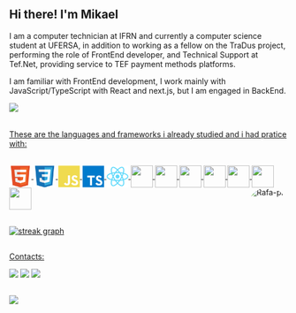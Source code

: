 ## Hi there! I'm Mikael
I am a computer technician at IFRN and currently a computer science student at UFERSA, in addition to working as a fellow on the TraDus project, performing the role of FrontEnd developer, and Technical Support at Tef.Net, providing service to TEF payment methods platforms.

I am familiar with FrontEnd development, I work mainly with JavaScript/TypeScript with React and next.js, but I am engaged in BackEnd.

<div>
  <a href="https://github.com/Mikael-Kalashnikov">
    <img height="220em" src="https://github-readme-stats.vercel.app/api?username=MikaelAlvez&show_icons=true&theme=dark&include_all_commits=true&count_private=true"/>
</div>

##
These are the languages and frameworks i already studied and i had pratice with:

<div style="display: inline_block"><br>
  <img align="center" height="40" width="40" src="https://raw.githubusercontent.com/devicons/devicon/master/icons/html5/html5-original.svg">
  <img align="center" height="40" width="40" src="https://raw.githubusercontent.com/devicons/devicon/master/icons/css3/css3-original.svg">
  <img align="center" height="40" width="40" src="https://raw.githubusercontent.com/devicons/devicon/master/icons/javascript/javascript-plain.svg">
  <img align="center" height="40" width="40" src="https://raw.githubusercontent.com/devicons/devicon/master/icons/typescript/typescript-plain.svg">
  <img align="center" height="40" width="40" src="https://raw.githubusercontent.com/devicons/devicon/master/icons/react/react-original.svg">
  <img align="center" height="40" width="40" color="white" src="https://files.raycast.com/4dnlt8m2mcb98bzc4zb8pggc4csi">
  <img align="center" height="40" width="40" color="white" src="https://cdn.jsdelivr.net/gh/devicons/devicon/icons/python/python-original.svg">
  <img align="center" height="40" width="40" color="white" src="https://cdn.jsdelivr.net/gh/devicons/devicon/icons/java/java-original.svg">
  <img align="center" height="40" width="40" src="https://upload.wikimedia.org/wikipedia/commons/thumb/1/18/ISO_C%2B%2B_Logo.svg/1822px-ISO_C%2B%2B_Logo.svg.png">
  <img align="center" height="40" width="40" src="https://upload.wikimedia.org/wikipedia/commons/thumb/9/91/Electron_Software_Framework_Logo.svg/2048px-Electron_Software_Framework_Logo.svg.png">
  <img align="center" height="40" width="40" src="https://upload.wikimedia.org/wikipedia/commons/thumb/7/73/Ruby_logo.svg/800px-Ruby_logo.svg.png">
  <img align="center" height="40" width="40" src="https://miro.medium.com/v2/resize:fit:1400/1*wB_1_TiEgC1OHQ0IZ9FlVQ.png">
  <img align="right" alt="Rafa-pic" height="250" style="border-radius:50px;" src="https://www.icegif.com/wp-content/uploads/2023/04/icegif-1367.gif">
</div>

  ##
  <img src="https://streak-stats.demolab.com?user=MikaelAlvez&locale=en&mode=daily&theme=dark&hide_border=false&border_radius=5&order=3" height="220" alt="streak graph"  />

 ##
Contacts:
  
<div> 
  <a href = "mailto:mikaelalvez5@gmail.com"><img src="https://img.shields.io/badge/-Gmail-%23333?style=for-the-badge&logo=gmail&logoColor=white" target="_blank"></a> 
  <a href="https://www.linkedin.com/in/mikael-alves-0968b1181/" target="_blank"><img src="https://img.shields.io/badge/-LinkedIn-%230077B5?style=for-the-badge&logo=linkedin&logoColor=white" target="_blank"></a>
  <a href="https://www.instagram.com/jmikael_alves/" target="_blank"><img src="https://img.shields.io/badge/-Instagram-%23E4405F?style=for-the-badge&logo=instagram&logoColor=white" target="_blank"></a>
</div>

##
<div align="center">
  <img align="left" src="https://profile-counter.glitch.me/MikaelAlvez/count.svg?"  />
</div>
